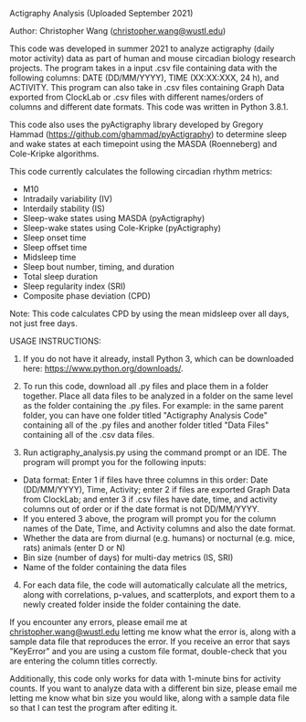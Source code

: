 Actigraphy Analysis (Uploaded September 2021)

Author: Christopher Wang (christopher.wang@wustl.edu)

This code was developed in summer 2021 to analyze actigraphy (daily motor activity) data as part of human and mouse circadian biology research projects.
The program takes in a input .csv file containing data with the following columns: DATE (DD/MM/YYYY), TIME (XX:XX:XXX, 24 h), and ACTIVITY. 
This program can also take in .csv files containing Graph Data exported from ClockLab or .csv files with different names/orders of columns and different date formats.
This code was written in Python 3.8.1.

This code also uses the pyActigraphy library developed by Gregory Hammad (https://github.com/ghammad/pyActigraphy) to determine sleep and wake states at each timepoint using the MASDA (Roenneberg) and Cole-Kripke algorithms.

This code currently calculates the following circadian rhythm metrics:
- M10
- Intradaily variability (IV)
- Interdaily stability (IS)
- Sleep-wake states using MASDA (pyActigraphy)
- Sleep-wake states using Cole-Kripke (pyActigraphy)
- Sleep onset time
- Sleep offset time
- Midsleep time
- Sleep bout number, timing, and duration
- Total sleep duration
- Sleep regularity index (SRI)
- Composite phase deviation (CPD)

Note: This code calculates CPD by using the mean midsleep over all days, not just free days.

USAGE INSTRUCTIONS:

1) If you do not have it already, install Python 3, which can be downloaded here: https://www.python.org/downloads/.

2) To run this code, download all .py files and place them in a folder together. Place all data files to be analyzed in a folder on the same level as the folder containing the .py files. For example: in the same parent folder, you can have one folder titled "Actigraphy Analysis Code" containing all of the .py files and another folder titled "Data Files" containing all of the .csv data files.

3) Run actigraphy_analysis.py using the command prompt or an IDE. The program will prompt you for the following inputs:
- Data format: Enter 1 if files have three columns in this order: Date (DD/MM/YYYY), Time, Activity; enter 2 if files are exported Graph Data from ClockLab; and enter 3 if .csv files have date, time, and activity columns out of order or if the date format is not DD/MM/YYYY.
- If you entered 3 above, the program will prompt you for the column names of the Date, Time, and Activity columns and also the date format.
- Whether the data are from diurnal (e.g. humans) or nocturnal (e.g. mice, rats) animals (enter D or N)
- Bin size (number of days) for multi-day metrics (IS, SRI)
- Name of the folder containing the data files

4) For each data file, the code will automatically calculate all the metrics, along with correlations, p-values, and scatterplots, and export them to a newly created folder inside the folder containing the date.

If you encounter any errors, please email me at christopher.wang@wustl.edu letting me know what the error is, along with a sample data file that reproduces the error.
If you receive an error that says "KeyError" and you are using a custom file format, double-check that you are entering the column titles correctly.

Additionally, this code only works for data with 1-minute bins for activity counts. If you want to analyze data with a different bin size, please email me letting me know what bin size you would like, along with a sample data file so that I can test the program after editing it.
